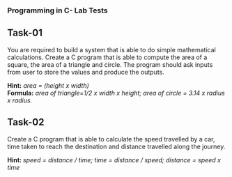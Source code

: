 ### Programming in C- Lab Tests

## Task-01
You are required to build a system that is able to do simple
mathematical calculations. Create a C program that is able to compute the area of a
square, the area of a triangle and circle. The program should ask inputs from user to store the values and produce the outputs.


<b>Hint:</b> <i>area = (height x width)</i> <br>
<b>Formula:</b> <i>area of triangle=1/2 x width x height; area of circle = 3.14 x radius x radius.</i>

## Task-02
Create a C program that is able to calculate the speed travelled by a car,
time taken to reach the destination and distance travelled along the journey.


<b>Hint: </b> <i> speed = distance / time; time = distance / speed; distance = speed x time </i>